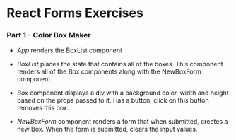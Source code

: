 # React Forms Exercises
### Part 1 - Color Box Maker

- *App* renders the BoxList component

- *BoxList*  places the state that contains all of the boxes. This component renders all of the Box components along with the NewBoxForm component

- *Box* component displays a div with a background color, width and height based on the props passed to it. Has a button, click on this button removes this box. 

- *NewBoxForm* component renders a form that when submitted, creates a new Box. When the form is submitted, clears the input values.



